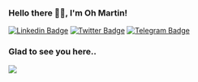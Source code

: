 ### Hello there 👋🏾, I'm Oh Martin! 

[![Linkedin Badge](https://img.shields.io/badge/-LinkedIn-0e76a8?style=flat-square&logo=Linkedin&logoColor=white)](https://linkedin.com/in/ohrionmartin)
[![Twitter Badge](https://img.shields.io/badge/-X-000000?style=flat-square&logo=X&logoColor=white)](https://twitter.com/ohrionmartin)
[![Telegram Badge](https://img.shields.io/badge/-Telegram-0088cc?style=flat-square&logo=Telegram&logoColor=white)](https://t.me/ohrionmartin)

### Glad to see you here.. &nbsp; 
![](https://github-readme-stats.vercel.app/api?username=ohrionmartin&show_icons=true&title_color=fff&icon_color=79ff97&text_color=9f9f9f&bg_color=151515)
